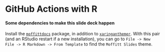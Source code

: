 GitHub Actions with R
=====

#### Some dependencies to make this slide deck happen

Install the [`moffittdocs`](https://github.com/Moffitt-Health-Informatics/moffittdocs) package, in addition to [`xaringanthemer`](https://github.com/gadenbuie/xaringanthemer). With this pair (and an RStudio restart if a new installation), you can go to `File -> New File -> R Markdown -> From Template` to find the `Moffitt Slides` theme.
